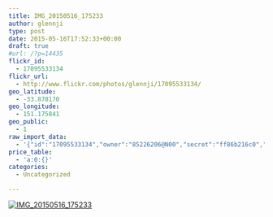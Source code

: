 ```yaml
---
title: IMG_20150516_175233
author: glennji
type: post
date: 2015-05-16T17:52:33+00:00
draft: true
#url: /?p=14435
flickr_id:
  - 17095533134
flickr_url:
  - http://www.flickr.com/photos/glennji/17095533134/
geo_latitude:
  - -33.878170
geo_longitude:
  - 151.175841
geo_public:
  - 1
raw_import_data:
  - '{"id":"17095533134","owner":"85226206@N00","secret":"ff86b216c0","server":"7667","farm":8,"title":"IMG_20150516_175233","ispublic":0,"isfriend":0,"isfamily":0,"description":{"_content":""},"dateupload":"1431762809","lastupdate":"1431762818","datetaken":"2015-05-16 17:52:33","datetakengranularity":"0","datetakenunknown":"0","ownername":"glennji","tags":"","machine_tags":"","originalsecret":"d79c9fe11e","originalformat":"jpg","latitude":"-33.878170","longitude":"151.175841","accuracy":"16","context":0,"place_id":"qRcYmO1QUrMZuclZ","woeid":"1094076","geo_is_family":0,"geo_is_friend":0,"geo_is_contact":0,"geo_is_public":0,"media":"photo","media_status":"ready","url_o":"https://farm8.staticflickr.com/7667/17095533134_d79c9fe11e_o.jpg","height_o":"4160","width_o":"3120"}'
price_table:
  - 'a:0:{}'
categories:
  - Uncategorized

---
```

<p class="flickr-image">
  <a href="http://www.flickr.com/photos/glennji/17095533134/" class="flickr-link"><img src="http://i2.wp.com/glennji.com/wp-content/uploads/2015/05/17095533134_d79c9fe11e_o.jpg?fit=1024%2C1024" width="" height="" alt="IMG_20150516_175233" class="keyring-img" /></a>
</p>
